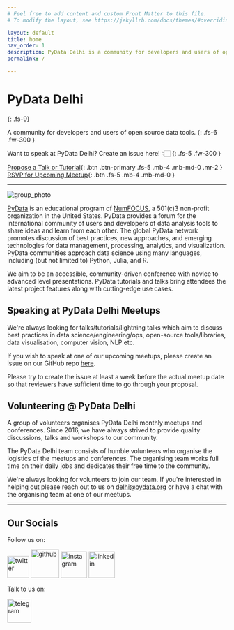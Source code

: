 ```yaml
---
# Feel free to add content and custom Front Matter to this file.
# To modify the layout, see https://jekyllrb.com/docs/themes/#overriding-theme-defaults

layout: default
title: home
nav_order: 1
description: PyData Delhi is a community for developers and users of open source data tools.
permalink: /

---
```


# PyData Delhi
{: .fs-9}

A community for developers and users of open source data tools.
{: .fs-6 .fw-300 }

Want to speak at PyData Delhi? Create an issue here! 👇🏻
{: .fs-5 .fw-300 }

[Propose a Talk or Tutorial](https://github.com/pydatadelhi/talks/issues){: .btn .btn-primary .fs-5 .mb-4 .mb-md-0 .mr-2 }
[RSVP for Upcoming Meetup](https://www.meetup.com/pydatadelhi/events/307766123){: .btn .fs-5 .mb-4 .mb-md-0 }

---

![group_photo](../assets/images/group_photo.jpg)

[PyData](https://pydata.org/) is an educational program of [NumFOCUS](https://numfocus.org/), a 501(c)3 non-profit organization
in the United States. PyData provides a forum for the international community
of users and developers of data analysis tools to share ideas and learn from
each other. The global PyData network promotes discussion of best practices,
new approaches, and emerging technologies for data management, processing,
analytics, and visualization. PyData communities approach data science using
many languages, including (but not limited to) Python, Julia, and R.

We aim to be an accessible, community-driven conference with novice to advanced
level presentations. PyData tutorials and talks bring attendees the latest
project features along with cutting-edge use cases.

## Speaking at PyData Delhi Meetups

We're always looking for talks/tutorials/lightning talks which aim to discuss
best practices in data science/engineering/ops, open-source tools/libraries,
data visualisation, computer vision, NLP etc.

If you wish to speak at one of our upcoming meetups, please create an issue on
our GitHub repo [here](https://github.com/pydatadelhi/talks/issues).

Please try to create the issue at least a week before the actual meetup date so
that reviewers have sufficient time to go through your proposal.


## Volunteering @ PyData Delhi

A group of volunteers organises PyData Delhi monthly meetups and conferences.
Since 2016, we have always strived to provide quality discussions, talks and
workshops to our community.

The PyData Delhi team consists of humble volunteers who organise the logistics
of the meetups and conferences. The organising team works full time on their
daily jobs and dedicates their free time to the community.

We're always looking for volunteers to join our team. If you're interested in
helping out please reach out to us on [delhi@pydata.org](mailto:delhi@pydata.org)
or have a chat with the organising team at one of our meetups.

---

## Our Socials

Follow us on:

[<img src="../assets/images/twitter.png" alt="twitter" width="50/">](https://twitter.com/pydatadelhi)
[<img src="../assets/images/github.png" alt="github" width="65/">](https://github.com/pydatadelhi)
[<img src="../assets/images/instagram.png" alt="instagram" width="60/">](https://instagram.com/pydatadelhi)
[<img src="../assets/images/linkedin.png" alt="linkedin" width="60/">](https://www.linkedin.com/company/pydatadelhi/)

Talk to us on:

[<img src="../assets/images/telegram.png" alt="telegram" width="55/">](https://t.me/+yVjqRjOUUL1iYjI1)
